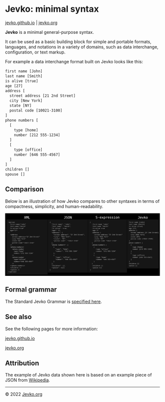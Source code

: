 # Jevko: minimal syntax 

[jevko.github.io](https://jevko.github.io) | [jevko.org](https://jevko.org)

**Jevko** is a minimal general-purpose syntax.

It can be used as a basic building block for simple and portable formats, languages, and notations in a variety of domains, such as data interchange, configuration, or text markup.

For example a data interchange format built on Jevko looks like this:

```
first name [John]
last name [Smith]
is alive [true]
age [27]
address [
  street address [21 2nd Street]
  city [New York]
  state [NY]
  postal code [10021-3100]
]
phone numbers [
  [
    type [home]
    number [212 555-1234]
  ]
  [
    type [office]
    number [646 555-4567]
  ]
]
children []
spouse []
```

## Comparison

Below is an illustration of how Jevko compares to other syntaxes in terms of compactness, simplicity, and human-readability.

![Jevko compared to other syntaxes](comparison.png)

## Formal grammar

The Standard Jevko Grammar is [specified here](https://github.com/jevko/specifications/blob/master/spec-standard-grammar.md).

## See also

See the following pages for more information:

[jevko.github.io](https://jevko.github.io)

[jevko.org](https://jevko.org)

## Attribution

The example of Jevko data shown here is based on an example piece of JSON from [Wikipedia](https://en.wikipedia.org/wiki/JSON#Syntax).

***

© 2022 [Jevko.org](https://jevko.org)
